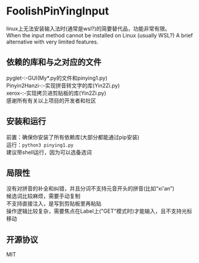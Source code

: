 # FoolishPinYingInput
linux上无法安装输入法时(通常是wsl?)的简要替代品，功能非常有限。    
When the input method cannot be installed on Linux (usually WSL?) A brief alternative with very limited features.
## 依赖的库和与之对应的文件
<a herf="https://github.com/pyglet/pyglet">pyglet</a>-:-GUI(My*.py的文件和pinying1.py)    
<a herf="https://github.com/letiantian/Pinyin2Hanzi">Pinyin2Hanzi</a>-:-实现拼音转文字的库(Yin2Zi.py)     
<a herf="https://github.com/adityarathod/xerox">xerox</a>-:-实现拷贝进剪贴板的库(Yin2Zi.py)     
感谢所有有关以上项目的开发者和社区
## 安装和运行
前置：确保你安装了所有依赖库(大部分都能通过pip安装)    
运行：`python3 pinying1.py`    
建议带shell运行，因为可以选备选词
## 局限性
没有对拼音的补全和纠错，并且分词不支持元音开头的拼音(比如“xi'an”)    
候选词比较麻烦，需要手动复制    
不支持直接注入，是写到剪贴板里再粘贴     
操作逻辑比较复杂，需要焦点在Label上("GET"模式时)才能输入，且不支持光标移动
## 开源协议
MIT
